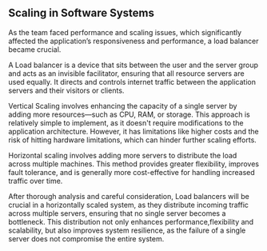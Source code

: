 ## Scaling in Software Systems


As the team faced performance and scaling issues, which significantly affected the application’s responsiveness and performance, a load balancer became crucial.

A Load balancer is a device that sits between the user and the server group and acts as an invisible facilitator, ensuring that all resource servers are used equally. It directs and controls internet traffic between the application servers and their visitors or clients.

Vertical Scaling involves enhancing the capacity of a single server by adding more resources—such as CPU, RAM, or storage. This approach is relatively simple to implement, as it doesn't require modifications to the application architecture.
However, it has limitations like higher costs and the risk of hitting hardware limitations, which can hinder further scaling efforts.

Horizontal scaling involves adding more servers to distribute the load across multiple machines. This method provides greater flexibility, improves fault tolerance, and is generally more cost-effective for handling increased traffic over time.

After thorough analysis and careful consideration, Load balancers will be crucial in a horizontally scaled system, as they distribute incoming traffic across multiple servers, ensuring that no single server becomes a bottleneck. This distribution not only enhances performance,flexibility and scalability, but also improves system resilience, as the failure of a single server does not compromise the entire system.
